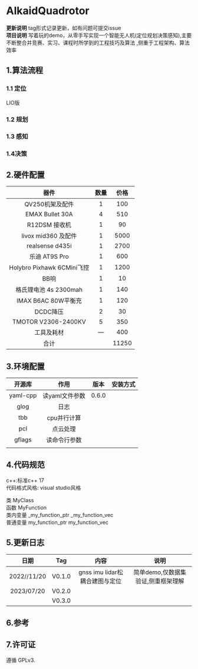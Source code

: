 # AlkaidQuadrotor

**更新说明** tag形式记录更新，如有问题可提交issue       
**项目说明** 写着玩的demo，从零手写实现一个智能无人机(定位规划决策感知),主要不断整合并竞赛、实习、课程时所学到的工程技巧及算法 ,侧重于工程架构、算法效率   




## 1.算法流程

### 1.1 定位

LIO版

### 1.2 规划



### 1.3 感知




### 1.4决策



## 2.硬件配置

|      器件       | 数量 | 价格 |
| :------: | :--: | :----: |
|    QV250机架及配件    |  1   | 100 |
| EMAX Bullet 30A |  4   | 510 |
|     R12DSM 接收机     |  1   | 90 |
|  livox mid360 及配件  |  1   | 5000 |
| realsense d435i | 1 | 2700 |
| 乐迪 AT9S Pro | 1 | 600 |
| Holybro Pixhawk 6CMini飞控 | 1 | 1200 |
| BB响 | 1 | 10 |
| 格氏锂电池 4s 2300mah | 1 | 140 |
| IMAX B6AC 80W平衡充 | 1 | 120 |
| DCDC降压 | 2 | 30 |
| TMOTOR V2306-2400KV | 5 | 350 |
| 工具及耗材 | — | 400 |
| 合计 |  | 11250 |



## 3.环境配置
|  开源库  |  作用  |    版本    |安装方式|
| :----: | :----: | :----: | :----: |
| yaml-cpp | 读yaml文件参数 |0.6.0|  |
| glog | 日志 ||  |
| tbb | cpu并行计算 || |
| pcl | 点云处理 || |
| gflags | 读命令行参数 || |
|  |  || |


## 4.代码规范
c++:标准c++ 17   
代码格式风格: visual studio风格

类 MyClass   
函数 MyFunction    
类内变量 _my_function_ptr _my_function_vec  
普通变量 my_function_ptr   my_function_vec  


## 5.更新日志

|日期| Tag    | 内容 |说明 |
| :----: | :----:| :----: | :----: |
| 2022//11/20 | V0.1.0 | gnss imu lidar松耦合建图与定位 |简单demo,仅数据集验证,侧重框架理解|
| 2023/07/20 | V0.2.0 |              |                                    |
|             | V0.3.0 |      ||



## 6.参考





## 7.许可证
遵循 GPLv3.
